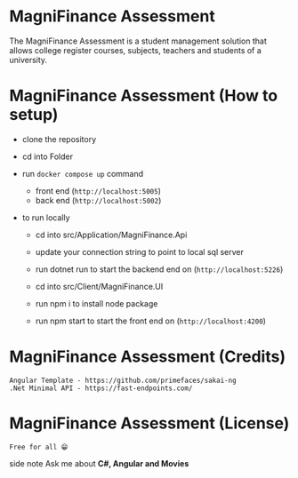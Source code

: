 # MagniFinance Assessment

The MagniFinance Assessment is a student management solution that allows college register courses,
subjects, teachers and students of a university.


# MagniFinance Assessment (How to setup)
- clone the repository
- cd into Folder
- run `docker compose up` command
     - front end (`http://localhost:5005`)
     - back end (`http://localhost:5002`)

- to run locally
     - cd into src/Application/MagniFinance.Api
     - update your connection string to point to local sql server
     - run dotnet run to start the backend end on  (`http://localhost:5226`)

     - cd into src/Client/MagniFinance.UI
     - run npm i to install node package
     - run npm start to start the front end on  (`http://localhost:4200`)


# MagniFinance Assessment (Credits)
    Angular Template - https://github.com/primefaces/sakai-ng
    .Net Minimal API - https://fast-endpoints.com/

# MagniFinance Assessment (License)
    Free for all 😁

side note Ask me about **C#, Angular and Movies**
